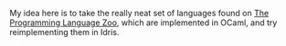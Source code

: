My idea here is to take the really neat set of languages found on [The
Programming Language Zoo](http://andrej.com/plzoo/), which are implemented in
OCaml, and try reimplementing them in Idris.
